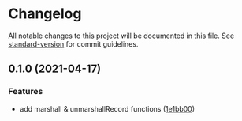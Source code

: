 # Changelog

All notable changes to this project will be documented in this file. See [standard-version](https://github.com/conventional-changelog/standard-version) for commit guidelines.

## 0.1.0 (2021-04-17)


### Features

* add marshall & unmarshallRecord functions ([1e1bb00](https://github.com/sarcastic-coder/aws-rds-data-marshaller/commit/1e1bb005a487a963e1f533716545d7277e0023b9))
